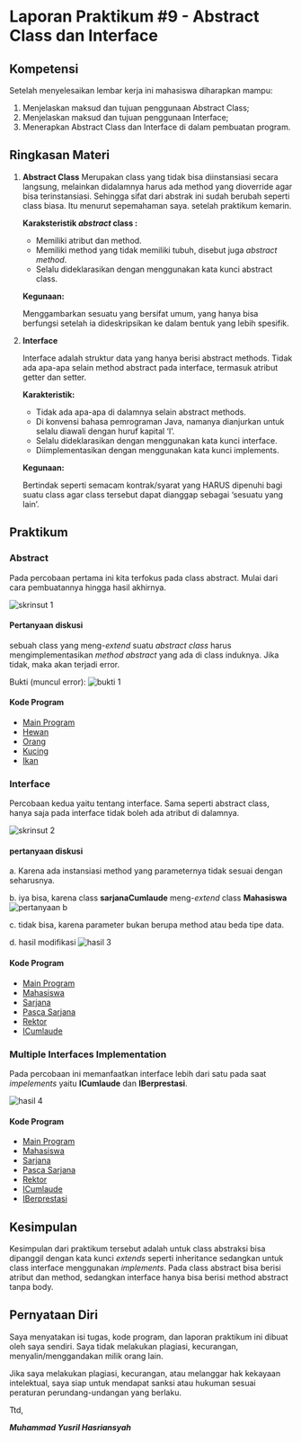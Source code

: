 # Laporan Praktikum #9 - Abstract Class dan Interface

## Kompetensi
Setelah menyelesaikan lembar kerja ini mahasiswa diharapkan mampu:
1. Menjelaskan maksud dan tujuan penggunaan Abstract Class;
2. Menjelaskan maksud dan tujuan penggunaan Interface;
3. Menerapkan Abstract Class dan Interface di dalam pembuatan program.

## Ringkasan Materi

1. **Abstract Class**
    Merupakan class yang tidak bisa diinstansiasi secara langsung, melainkan didalamnya harus ada method yang dioverride agar bisa terinstansiasi. Sehingga sifat dari abstrak ini sudah berubah seperti class biasa. Itu menurut sepemahaman saya. setelah praktikum kemarin.

    **Karaksteristik _abstract_ class :**
    - Memiliki atribut dan method.
    - Memiliki method yang tidak memiliki tubuh, disebut juga
    _abstract method_.
    - Selalu dideklarasikan dengan menggunakan kata kunci abstract class.

    **Kegunaan:**

    Menggambarkan sesuatu yang bersifat umum, yang hanya bisa berfungsi setelah ia dideskripsikan ke
    dalam bentuk yang lebih spesifik.

2. **Interface**

    Interface adalah struktur data yang hanya berisi abstract methods. Tidak ada apa-apa selain method
    abstract pada interface, termasuk atribut getter dan setter.

    **Karakteristik:**
    - Tidak ada apa-apa di dalamnya selain abstract methods.
    - Di konvensi bahasa pemrograman Java, namanya dianjurkan untuk selalu diawali dengan huruf
    kapital ‘I’.
    - Selalu dideklarasikan dengan menggunakan kata kunci interface.
    - Diimplementasikan dengan menggunakan kata kunci implements.
    
    **Kegunaan:**
    
    Bertindak seperti semacam kontrak/syarat yang HARUS dipenuhi bagi suatu class agar class tersebut
    dapat dianggap sebagai ‘sesuatu yang lain’.

## Praktikum
### Abstract

Pada percobaan pertama ini kita terfokus pada class abstract. Mulai dari cara pembuatannya hingga hasil akhirnya.

![skrinsut 1](img/ss_hasil_1.png)

#### Pertanyaan diskusi

sebuah class yang meng-_extend_ suatu _abstract class_ harus mengimplementasikan _method abstract_ yang ada di class induknya. Jika tidak, maka akan terjadi error.

Bukti (muncul error): 
![bukti 1](img/ss_pertanyaan_1.png)

#### Kode Program

- [Main Program](../../src/9_Abstract_Class_dan_Interface/abstractclass/Program1841720184Yusril.java)
- [Hewan](../../src/9_Abstract_Class_dan_Interface/abstractclass/Hewan1841720184Yusril.java)
- [Orang](../../src/9_Abstract_Class_dan_Interface/abstractclass/Orang1841720184Yusril.java)
- [Kucing](../../src/9_Abstract_Class_dan_Interface/abstractclass/Kucing1841720184Yusril.java)
- [Ikan](../../src/9_Abstract_Class_dan_Interface/abstractclass/Ikan1841720184Yusril.java)

### Interface

Percobaan kedua yaitu tentang interface. Sama seperti abstract class, hanya saja pada interface tidak boleh ada atribut di dalamnya.

![skrinsut 2](img/ss_hasil_2.png)

#### pertanyaan diskusi

a. Karena ada instansiasi method yang parameternya tidak sesuai dengan seharusnya.

b. iya bisa, karena class **sarjanaCumlaude** meng-_extend_ class **Mahasiswa**
![pertanyaan b](img/ss_pertanyaan_interface_1.png)

c. tidak bisa, karena parameter bukan berupa method atau beda tipe data.

d. hasil modifikasi
![hasil 3](img/ss_hasil_3.png)

#### Kode Program

- [Main Program](../../src/9_Abstract_Class_dan_Interface/interfacelatihan/Program1841720184Yusril.java)
- [Mahasiswa](../../src/9_Abstract_Class_dan_Interface/interfacelatihan/Mahasiswa1841720184Yusril.java)
- [Sarjana](../../src/9_Abstract_Class_dan_Interface/interfacelatihan/Sarjana1841720184Yusril.java)
- [Pasca Sarjana](../../src/9_Abstract_Class_dan_Interface/interfacelatihan/PascaSarjana1841720184Yusril.java)
- [Rektor](../../src/9_Abstract_Class_dan_Interface/interfacelatihan/Rektor1841720184Yusril.java)
- [ICumlaude](../../src/9_Abstract_Class_dan_Interface/interfacelatihan/ICumlaude1841720184Yusril.java)

### Multiple Interfaces Implementation

Pada percobaan ini memanfaatkan interface lebih dari satu pada saat _impelements_ yaitu **ICumlaude** dan **IBerprestasi**.

![hasil 4](img/ss_hasil_4.png)


#### Kode Program

- [Main Program](../../src/9_Abstract_Class_dan_Interface/interfacelatihan/Program1841720184Yusril.java)
- [Mahasiswa](../../src/9_Abstract_Class_dan_Interface/interfacelatihan/Mahasiswa1841720184Yusril.java)
- [Sarjana](../../src/9_Abstract_Class_dan_Interface/interfacelatihan/Sarjana1841720184Yusril.java)
- [Pasca Sarjana](../../src/9_Abstract_Class_dan_Interface/interfacelatihan/PascaSarjana1841720184Yusril.java)
- [Rektor](../../src/9_Abstract_Class_dan_Interface/interfacelatihan/Rektor1841720184Yusril.java)
- [ICumlaude](../../src/9_Abstract_Class_dan_Interface/interfacelatihan/ICumlaude1841720184Yusril.java)
- [IBerprestasi](../../src/9_Abstract_Class_dan_Interface/interfacelatihan/IBerprestasi1841720184Yusril.java)
## Kesimpulan

 Kesimpulan dari praktikum tersebut adalah untuk class abstraksi bisa dipanggil dengan kata kunci _extends_ seperti inheritance sedangkan untuk class interface menggunakan _implements_. Pada class abstract bisa berisi atribut dan method, sedangkan interface hanya bisa berisi method abstract tanpa body.

## Pernyataan Diri

Saya menyatakan isi tugas, kode program, dan laporan praktikum ini dibuat oleh saya sendiri. Saya tidak melakukan plagiasi, kecurangan, menyalin/menggandakan milik orang lain.

Jika saya melakukan plagiasi, kecurangan, atau melanggar hak kekayaan intelektual, saya siap untuk mendapat sanksi atau hukuman sesuai peraturan perundang-undangan yang berlaku.

Ttd,

***Muhammad Yusril Hasriansyah***